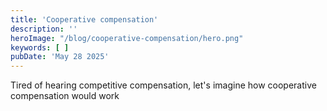 ```yaml
---
title: 'Cooperative compensation'
description: ''
heroImage: "/blog/cooperative-compensation/hero.png"
keywords: [ ]
pubDate: 'May 28 2025'
---
```


Tired of hearing competitive compensation, let's imagine how cooperative compensation would work
